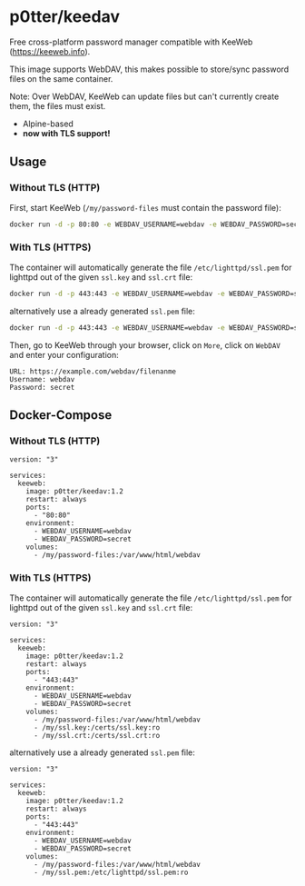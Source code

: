 # p0tter/keedav

Free cross-platform password manager compatible with KeeWeb (https://keeweb.info).

This image supports WebDAV, this makes possible to store/sync password files on the same container.

Note: Over WebDAV, KeeWeb can update files but can't currently create them, the files must exist.

- Alpine-based
- **now with TLS support!**

## Usage
### Without TLS (HTTP)
First, start KeeWeb (`/my/password-files` must contain the password file):
```bash
docker run -d -p 80:80 -e WEBDAV_USERNAME=webdav -e WEBDAV_PASSWORD=secret -v /my/password-files:/var/www/html/webdav p0tter/keedav:1.2
```
### With TLS (HTTPS)
The container will automatically generate the file `/etc/lighttpd/ssl.pem` for lighttpd out of the given `ssl.key` and `ssl.crt` file:
```bash
docker run -d -p 443:443 -e WEBDAV_USERNAME=webdav -e WEBDAV_PASSWORD=secret -v /my/ssl.key:/certs/ssl.key:ro -v /my/ssl.crt:/certs/ssl.crt:ro -v /my/password-files:/var/www/html/webdav p0tter/keedav:1.2
```
alternatively use a already generated `ssl.pem` file:
```bash
docker run -d -p 443:443 -e WEBDAV_USERNAME=webdav -e WEBDAV_PASSWORD=secret -v /my/ssl.pem:/etc/lighttpd/ssl.pem:ro -v /my/password-files:/var/www/html/webdav p0tter/keedav:1.2
```
Then, go to KeeWeb through your browser, click on `More`, click on `WebDAV` and enter your configuration:
```
URL: https://example.com/webdav/filenanme
Username: webdav
Password: secret
```
## Docker-Compose
### Without TLS (HTTP)
```
version: "3"

services:
  keeweb:
    image: p0tter/keedav:1.2
    restart: always
    ports:
      - "80:80"
    environment:
      - WEBDAV_USERNAME=webdav
      - WEBDAV_PASSWORD=secret
    volumes:
      - /my/password-files:/var/www/html/webdav
```
### With TLS (HTTPS)
The container will automatically generate the file `/etc/lighttpd/ssl.pem` for lighttpd out of the given `ssl.key` and `ssl.crt` file:
```
version: "3"

services:
  keeweb:
    image: p0tter/keedav:1.2
    restart: always
    ports:
      - "443:443"
    environment:
      - WEBDAV_USERNAME=webdav
      - WEBDAV_PASSWORD=secret
    volumes:
      - /my/password-files:/var/www/html/webdav
      - /my/ssl.key:/certs/ssl.key:ro
      - /my/ssl.crt:/certs/ssl.crt:ro
```
alternatively use a already generated `ssl.pem` file:
```
version: "3"

services:
  keeweb:
    image: p0tter/keedav:1.2
    restart: always
    ports:
      - "443:443"
    environment:
      - WEBDAV_USERNAME=webdav
      - WEBDAV_PASSWORD=secret
    volumes:
      - /my/password-files:/var/www/html/webdav
      - /my/ssl.pem:/etc/lighttpd/ssl.pem:ro
```

